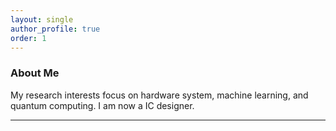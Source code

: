 ```yaml
---
layout: single
author_profile: true
order: 1
---
```

### About Me

My research interests focus on hardware system, machine learning, and quantum computing. I am now a IC designer.

___


